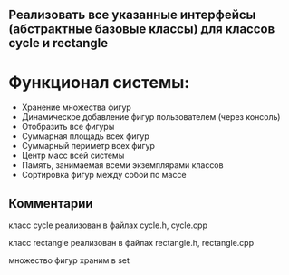 ## Реализовать все указанные интерфейсы (абстрактные базовые классы) для классов cycle и rectangle 

# Функционал системы:
- Хранение множества фигур
- Динамическое добавление фигур пользователем ​(через консоль)
- Отобразить все фигуры
- Суммарная площадь всех фигур
- Суммарный периметр всех фигур
- Центр масс всей системы
- Память, занимаемая всеми экземплярами классов
- Сортировка фигур между собой по массе

## Комментарии
класс cycle реализован в файлах cycle.h, cycle.cpp

класс rectangle реализован в файлах rectangle.h, rectangle.cpp

множество фигур храним в set
